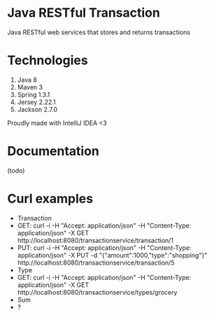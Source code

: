 # Java RESTful Transaction
Java RESTful web services that stores and returns transactions

# Technologies
 1. Java 8
 2. Maven 3
 3. Spring 1.3.1
 4. Jersey 2.22.1
 5. Jackson 2.7.0

Proudly made with IntelliJ IDEA <3

# Documentation
(todo)

# Curl examples
 * Transaction
  * GET: curl -i -H "Accept: application/json" -H "Content-Type: application/json" -X GET http://localhost:8080/transactionservice/transaction/1
  * PUT: curl -i -H "Accept: application/json" -H "Content-Type: application/json" -X PUT -d "{\"amount\":1000,\"type\":\"shopping\"}" http://localhost:8080/transactionservice/transaction/5
 * Type
  * GET: curl -i -H "Accept: application/json" -H "Content-Type: application/json" -X GET http://localhost:8080/transactionservice/types/grocery
 * Sum
  * ?
